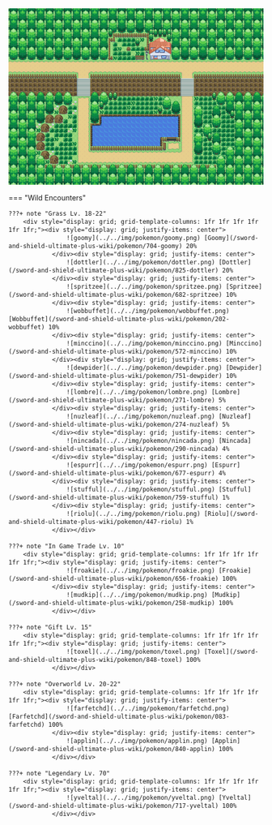 <img src="../../img/routes/Route 5.png" alt="Route 5"/>

=== "Wild Encounters"


	???+ note "Grass Lv. 18-22"
		<div style="display: grid; grid-template-columns: 1fr 1fr 1fr 1fr 1fr 1fr;"><div style="display: grid; justify-items: center">
                    ![goomy](../../img/pokemon/goomy.png) [Goomy](/sword-and-shield-ultimate-plus-wiki/pokemon/704-goomy) 20%
                </div><div style="display: grid; justify-items: center">
                    ![dottler](../../img/pokemon/dottler.png) [Dottler](/sword-and-shield-ultimate-plus-wiki/pokemon/825-dottler) 20%
                </div><div style="display: grid; justify-items: center">
                    ![spritzee](../../img/pokemon/spritzee.png) [Spritzee](/sword-and-shield-ultimate-plus-wiki/pokemon/682-spritzee) 10%
                </div><div style="display: grid; justify-items: center">
                    ![wobbuffet](../../img/pokemon/wobbuffet.png) [Wobbuffet](/sword-and-shield-ultimate-plus-wiki/pokemon/202-wobbuffet) 10%
                </div><div style="display: grid; justify-items: center">
                    ![minccino](../../img/pokemon/minccino.png) [Minccino](/sword-and-shield-ultimate-plus-wiki/pokemon/572-minccino) 10%
                </div><div style="display: grid; justify-items: center">
                    ![dewpider](../../img/pokemon/dewpider.png) [Dewpider](/sword-and-shield-ultimate-plus-wiki/pokemon/751-dewpider) 10%
                </div><div style="display: grid; justify-items: center">
                    ![lombre](../../img/pokemon/lombre.png) [Lombre](/sword-and-shield-ultimate-plus-wiki/pokemon/271-lombre) 5%
                </div><div style="display: grid; justify-items: center">
                    ![nuzleaf](../../img/pokemon/nuzleaf.png) [Nuzleaf](/sword-and-shield-ultimate-plus-wiki/pokemon/274-nuzleaf) 5%
                </div><div style="display: grid; justify-items: center">
                    ![nincada](../../img/pokemon/nincada.png) [Nincada](/sword-and-shield-ultimate-plus-wiki/pokemon/290-nincada) 4%
                </div><div style="display: grid; justify-items: center">
                    ![espurr](../../img/pokemon/espurr.png) [Espurr](/sword-and-shield-ultimate-plus-wiki/pokemon/677-espurr) 4%
                </div><div style="display: grid; justify-items: center">
                    ![stufful](../../img/pokemon/stufful.png) [Stufful](/sword-and-shield-ultimate-plus-wiki/pokemon/759-stufful) 1%
                </div><div style="display: grid; justify-items: center">
                    ![riolu](../../img/pokemon/riolu.png) [Riolu](/sword-and-shield-ultimate-plus-wiki/pokemon/447-riolu) 1%
                </div></div>

	???+ note "In Game Trade Lv. 10"
		<div style="display: grid; grid-template-columns: 1fr 1fr 1fr 1fr 1fr 1fr;"><div style="display: grid; justify-items: center">
                    ![froakie](../../img/pokemon/froakie.png) [Froakie](/sword-and-shield-ultimate-plus-wiki/pokemon/656-froakie) 100%
                </div><div style="display: grid; justify-items: center">
                    ![mudkip](../../img/pokemon/mudkip.png) [Mudkip](/sword-and-shield-ultimate-plus-wiki/pokemon/258-mudkip) 100%
                </div></div>

	???+ note "Gift Lv. 15"
		<div style="display: grid; grid-template-columns: 1fr 1fr 1fr 1fr 1fr 1fr;"><div style="display: grid; justify-items: center">
                    ![toxel](../../img/pokemon/toxel.png) [Toxel](/sword-and-shield-ultimate-plus-wiki/pokemon/848-toxel) 100%
                </div></div>

	???+ note "Overworld Lv. 20-22"
		<div style="display: grid; grid-template-columns: 1fr 1fr 1fr 1fr 1fr 1fr;"><div style="display: grid; justify-items: center">
                    ![farfetchd](../../img/pokemon/farfetchd.png) [Farfetchd](/sword-and-shield-ultimate-plus-wiki/pokemon/083-farfetchd) 100%
                </div><div style="display: grid; justify-items: center">
                    ![applin](../../img/pokemon/applin.png) [Applin](/sword-and-shield-ultimate-plus-wiki/pokemon/840-applin) 100%
                </div></div>

	???+ note "Legendary Lv. 70"
		<div style="display: grid; grid-template-columns: 1fr 1fr 1fr 1fr 1fr 1fr;"><div style="display: grid; justify-items: center">
                    ![yveltal](../../img/pokemon/yveltal.png) [Yveltal](/sword-and-shield-ultimate-plus-wiki/pokemon/717-yveltal) 100%
                </div></div>



